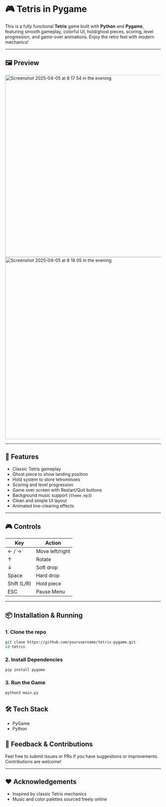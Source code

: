 # 🎮 Tetris in Pygame

This is a fully functional **Tetris** game built with **Python** and **Pygame**, featuring smooth gameplay, colorful UI, hold/ghost pieces, scoring, level progression, and game-over animations. Enjoy the retro feel with modern mechanics!

---

## 🖼️ Preview

<img width="587" alt="Screenshot 2025-04-05 at 8 17 54 in the evening" src="https://github.com/user-attachments/assets/d99b141a-bd21-40b8-83ac-975f26e3aa8b" />
<img width="587" alt="Screenshot 2025-04-05 at 8 18 05 in the evening" src="https://github.com/user-attachments/assets/15b3d643-e3db-46ba-a56b-2c3eb34c6f87" />

---

## 🚀 Features

- Classic Tetris gameplay
- Ghost piece to show landing position
- Hold system to store tetrominoes
- Scoring and level progression
- Game over screen with Restart/Quit buttons
- Background music support (`theme.mp3`)
- Clean and simple UI layout
- Animated line-clearing effects

---

## 🎮 Controls

| Key          | Action           |
|--------------|------------------|
| ← / →        | Move left/right  |
| ↑            | Rotate           |
| ↓            | Soft drop        |
| Space        | Hard drop        |
| Shift (L/R)  | Hold piece       |
| ESC          | Pause Menu       |

---

## 📦 Installation & Running

### 1. Clone the repo

```bash
git clone https://github.com/yourusername/tetris-pygame.git
cd tetris
```

### 2. Install Dependencies

```bash
pip install pygame
```

### 3. Run the Game

```bash
python3 main.py
```

## 🛠️ Tech Stack  
- PyGame
- Python

## 💬 Feedback & Contributions

Feel free to submit issues or PRs if you have suggestions or improvements. Contributions are welcome!

---

## ❤️ Acknowledgements

- Inspired by classic Tetris mechanics  
- Music and color palettes sourced freely online

